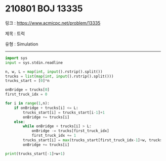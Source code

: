 # 210801 BOJ 13335

링크 : https://www.acmicpc.net/problem/13335

제목 : 트럭

유형 : Simulation

---

```python
import sys
input = sys.stdin.readline

n, w, L = map(int, input().rstrip().split())
trucks = list(map(int, input().rstrip().split()))
trucks_start = [0]*n

onBridge = trucks[0]
first_truck_idx = 0

for i in range(1,n):
    if onBridge + trucks[i] <= L:
        trucks_start[i] = trucks_start[i-1]+1
        onBridge += trucks[i]
    else:
        while onBridge + trucks[i] > L:
            onBridge -= trucks[first_truck_idx]
            first_truck_idx += 1
        trucks_start[i] = max(trucks_start[first_truck_idx-1]+w, trucks_start[i-1]+1)
        onBridge += trucks[i]

print(trucks_start[-1]+w+1)
```

